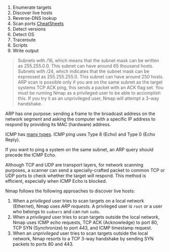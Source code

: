 1. Enumerate targets
2. Discover live hosts
3. Reverse-DNS lookup
4. Scan ports [CheatSheets](CheatSheets/Nmap.md)
5. Detect versions
6. Detect OS
7. Traceroute
8. Scripts
9. Write output

> Subnets with /16, which means that the subnet mask can be written as 255.255.0.0. This subnet can have around 65 thousand hosts.
> Subnets with /24, which indicates that the subnet mask can be expressed as 255.255.255.0. This subnet can have around 250 hosts.
> ARP scan is possible only if you are on the same subnet as the target systems
> TCP ACK ping, this sends a packet with an ACK flag set. You must be running Nmap as a privileged user to be able to accomplish this. If you try it as an unprivileged user, Nmap will attempt a 3-way handshake.

ARP has one purpose: sending a frame to the broadcast address on the network segment and asking the computer with a specific IP address to respond by providing its MAC (hardware) address.

ICMP has [many types](https://www.iana.org/assignments/icmp-parameters/icmp-parameters.xhtml). ICMP ping uses Type 8 (Echo) and Type 0 (Echo Reply).

If you want to ping a system on the same subnet, an ARP query should precede the ICMP Echo.

Although TCP and UDP are transport layers, for network scanning purposes, a scanner can send a specially-crafted packet to common TCP or UDP ports to check whether the target will respond. This method is efficient, especially when ICMP Echo is blocked.

Nmap follows the following approaches to discover live hosts:

1. When a _privileged_ user tries to scan targets on a local network (Ethernet), Nmap uses _ARP requests_. A privileged user is `root` or a user who belongs to `sudoers` and can run `sudo`.
2. When a _privileged_ user tries to scan targets outside the local network, Nmap uses ICMP echo requests, TCP ACK (Acknowledge) to port 80, TCP SYN (Synchronize) to port 443, and ICMP timestamp request.
3. When an _unprivileged_ user tries to scan targets outside the local network, Nmap resorts to a TCP 3-way handshake by sending SYN packets to ports 80 and 443.
